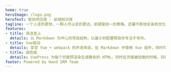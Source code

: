 ```yaml
---
home: true
heroImage: /logo.png
heroText: 智协供应链 - 前端知识库
tagline: 一个人走的更快，一群人可以走的更远，前提是统一的策略，还要不断地反省和优化
features:
- title: 简洁至上
  details: 以 Markdown 为中心的项目结构，以最少的配置帮助你专注于写作。
- title: Vue驱动
  details: 享受 Vue + webpack 的开发体验，在 Markdown 中使用 Vue 组件，同时可以使用 Vue 来开发自定义主题。
- title: 高性能
  details: VuePress 为每个页面预渲染生成静态的 HTML，同时在页面被加载的时候，将作为 SPA 运行。
footer: Powered by Hand SRM Team
---
```

